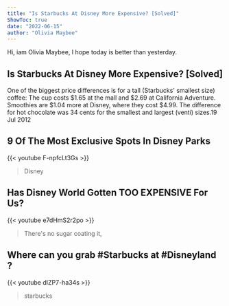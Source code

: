 ```yaml
---
title: "Is Starbucks At Disney More Expensive? [Solved]"
ShowToc: true 
date: "2022-06-15"
author: "Olivia Maybee" 
---
```


Hi, iam Olivia Maybee, I hope today is better than yesterday.
## Is Starbucks At Disney More Expensive? [Solved]
One of the biggest price differences is for a tall (Starbucks' smallest size) coffee: The cup costs $1.65 at the mall and $2.69 at California Adventure. Smoothies are $1.04 more at Disney, where they cost $4.99. The difference for hot chocolate was 34 cents for the smallest and largest (venti) sizes.19 Jul 2012

## 9 Of The Most Exclusive Spots In Disney Parks
{{< youtube F-npfcLt3Gs >}}
>Disney

## Has Disney World Gotten TOO EXPENSIVE For Us?
{{< youtube e7dHmS2r2po >}}
>There's no sugar coating it, 

## Where can you grab #Starbucks at #Disneyland ?
{{< youtube dIZP7-ha34s >}}
>starbucks

